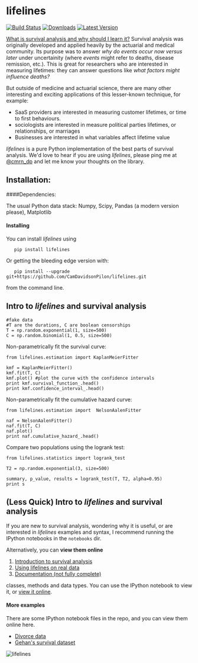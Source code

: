 lifelines
=======

[![Build Status](https://travis-ci.org/CamDavidsonPilon/lifelines.png)](https://travis-ci.org/CamDavidsonPilon/lifelines)
[![Downloads](https://pypip.in/d/lifelines/badge.png)](https://pypi.python.org/pypi/lifelines/)
[![Latest Version](https://pypip.in/v/lifelines/badge.png)](https://pypi.python.org/pypi/lifelines/)

 
[What is survival analysis and why should I learn it?](http://nbviewer.ipython.org/github/CamDavidsonPilon/lifelines/blob/master/notebooks/Survival%20Analysis%20intro.ipynb) Survival analysis was originally developed and applied heavily by the actuarial and medical community. Its purpose was to answer *why do events occur now versus later* under uncertainity (where *events* might refer to deaths, disease remission, etc.). This is great for researchers who are interested in measuring lifetimes: they can answer questions like *what factors might influence deaths?*

But outside of medicine and actuarial science, there are many other interesting and exciting applications of this 
lesser-known technique, for example:
- SaaS providers are interested in measuring customer lifetimes, or time to first behaviours.
- sociologists are interested in measure political parties lifetimes, or relationships, or marriages
- Businesses are interested in what variables affect lifetime value

*lifelines* is a pure Python implementation of the best parts of survival analysis. We'd love to hear if you are using *lifelines*, please ping me at [@cmrn_dp](https://twitter.com/Cmrn_DP) and let me know your 
thoughts on the library. 

## Installation:


####Dependencies:

The usual Python data stack: Numpy, Scipy, Pandas (a modern version please), Matplotlib

#### Installing

You can install *lifelines* using 
      
       pip install lifelines

Or getting the bleeding edge version with:

       pip install --upgrade git+https://github.com/CamDavidsonPilon/lifelines.git

from the command line. 


## Intro to *lifelines* and survival analysis

    #fake data
    #T are the durations, C are boolean censorships
    T = np.random.exponential(1, size=500)
    C = np.random.binomial(1, 0.5, size=500)

Non-parametrically fit the survival curve:

    from lifelines.estimation import KaplanMeierFitter

    kmf = KaplanMeierFitter()
    kmf.fit(T, C) 
    kmf.plot() #plot the curve with the confidence intervals
    print kmf.survival_function_.head()
    print kmf.confidence_interval_.head()

Non-parametrically fit the cumulative hazard curve:

    from lifelines.estimation import  NelsonAalenFitter

    naf = NelsonAalenFitter()
    naf.fit(T, C) 
    naf.plot()
    print naf.cumulative_hazard_.head()

Compare two populations using the logrank test:

    from lifelines.statistics import logrank_test

    T2 = np.random.exponential(3, size=500)

    summary, p_value, results = logrank_test(T, T2, alpha=0.95)
    print s

## (Less Quick) Intro to *lifelines* and survival analysis

If you are new to survival analysis, wondering why it is useful, or are interested in *lifelines* examples and syntax,
I recommend running the IPython notebooks in the `notebooks` dir. 

Alternatively, you can **view them online**

1. [Introduction to survival analysis](http://nbviewer.ipython.org/github/CamDavidsonPilon/lifelines/blob/master/notebooks/Survival%20Analysis%20intro.ipynb)
2. [Using lifelines on real data](http://nbviewer.ipython.org/github/CamDavidsonPilon/lifelines/blob/master/notebooks/Intro%20to%20lifelines.ipynb) 
3. [Documentation (not fully complete)](http://nbviewer.ipython.org/github/CamDavidsonPilon/lifelines/blob/master/notebooks/Documentation.ipynb)

classes, methods and data types. You can use the IPython notebook to view it, or [view it online](http://nbviewer.ipython.org/urls/raw.github.com/CamDavidsonPilon/lifelines/master/Documentation.ipynb).


#### More examples

There are some IPython notebook files in the repo, and you can view them online here.

- [Divorce data](http://nbviewer.ipython.org/urls/raw.github.com/CamDavidsonPilon/lifelines/master/datasets/Divorces%2520Rates.ipynb)
- [Gehan's survival dataset](http://nbviewer.ipython.org/urls/raw.github.com/CamDavidsonPilon/lifelines/master/datasets/The%2520Gehan%2520Survival%2520Data.ipynb)


![lifelines](http://i.imgur.com/QXW71zA.png)



